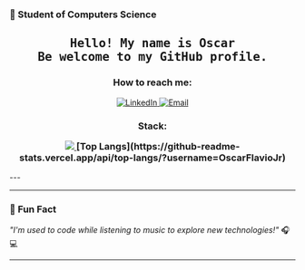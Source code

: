  ### 🚀 Student of Computers Science


<h2 align="center">
        <samp>Hello! My name is Oscar <br>Be welcome to my GitHub profile.</samp>
</h2>

<h3 align="center">
        How to reach me:
</h3>

<p align="center">
  <a href="https://www.linkedin.com/in/oscar-fl%C3%A1vio-848492139/">
    <img src="https://img.shields.io/badge/LinkedIn-0077B5?style=for-the-badge&logo=linkedin&logoColor=white" alt="LinkedIn" />
  </a>
  <a href="mailto:oscarflaviojur@gmail.com">
    <img src="https://img.shields.io/badge/Email-D14836?style=for-the-badge&logo=gmail&logoColor=white" alt="Email"/>
  </a>
</p>

<h3 align="center">
        Stack:
  <p/>
  <p align="center">
    <a href="https://skillicons.dev">
      <img src="https://skillicons.dev/icons?i=ruby,rails,cs,python,ts,git,docker" />
    </a>
   [Top Langs](https://github-readme-stats.vercel.app/api/top-langs/?username=OscarFlavioJr)
  </p>
</h3>
---

---

### 🎵 Fun Fact
*"I'm used to code while listening to music to explore new technologies!"* 🎧💻

---
